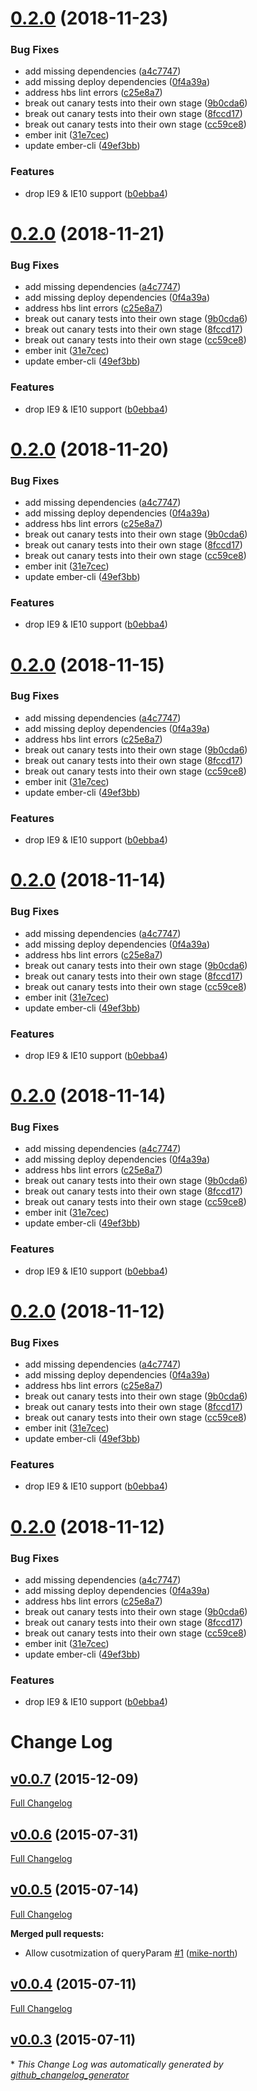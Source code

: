 # [0.2.0](https://github.com/mike-north/ember-anchor/compare/v0.1.8...v0.2.0) (2018-11-23)


### Bug Fixes

* add missing dependencies ([a4c7747](https://github.com/mike-north/ember-anchor/commit/a4c7747))
* add missing deploy dependencies ([0f4a39a](https://github.com/mike-north/ember-anchor/commit/0f4a39a))
* address hbs lint errors ([c25e8a7](https://github.com/mike-north/ember-anchor/commit/c25e8a7))
* break out canary tests into their own stage ([9b0cda6](https://github.com/mike-north/ember-anchor/commit/9b0cda6))
* break out canary tests into their own stage ([8fccd17](https://github.com/mike-north/ember-anchor/commit/8fccd17))
* break out canary tests into their own stage ([cc59ce8](https://github.com/mike-north/ember-anchor/commit/cc59ce8))
* ember init ([31e7cec](https://github.com/mike-north/ember-anchor/commit/31e7cec))
* update ember-cli ([49ef3bb](https://github.com/mike-north/ember-anchor/commit/49ef3bb))


### Features

* drop IE9 & IE10 support ([b0ebba4](https://github.com/mike-north/ember-anchor/commit/b0ebba4))

# [0.2.0](https://github.com/mike-north/ember-anchor/compare/v0.1.8...v0.2.0) (2018-11-21)


### Bug Fixes

* add missing dependencies ([a4c7747](https://github.com/mike-north/ember-anchor/commit/a4c7747))
* add missing deploy dependencies ([0f4a39a](https://github.com/mike-north/ember-anchor/commit/0f4a39a))
* address hbs lint errors ([c25e8a7](https://github.com/mike-north/ember-anchor/commit/c25e8a7))
* break out canary tests into their own stage ([9b0cda6](https://github.com/mike-north/ember-anchor/commit/9b0cda6))
* break out canary tests into their own stage ([8fccd17](https://github.com/mike-north/ember-anchor/commit/8fccd17))
* break out canary tests into their own stage ([cc59ce8](https://github.com/mike-north/ember-anchor/commit/cc59ce8))
* ember init ([31e7cec](https://github.com/mike-north/ember-anchor/commit/31e7cec))
* update ember-cli ([49ef3bb](https://github.com/mike-north/ember-anchor/commit/49ef3bb))


### Features

* drop IE9 & IE10 support ([b0ebba4](https://github.com/mike-north/ember-anchor/commit/b0ebba4))

# [0.2.0](https://github.com/mike-north/ember-anchor/compare/v0.1.8...v0.2.0) (2018-11-20)


### Bug Fixes

* add missing dependencies ([a4c7747](https://github.com/mike-north/ember-anchor/commit/a4c7747))
* add missing deploy dependencies ([0f4a39a](https://github.com/mike-north/ember-anchor/commit/0f4a39a))
* address hbs lint errors ([c25e8a7](https://github.com/mike-north/ember-anchor/commit/c25e8a7))
* break out canary tests into their own stage ([9b0cda6](https://github.com/mike-north/ember-anchor/commit/9b0cda6))
* break out canary tests into their own stage ([8fccd17](https://github.com/mike-north/ember-anchor/commit/8fccd17))
* break out canary tests into their own stage ([cc59ce8](https://github.com/mike-north/ember-anchor/commit/cc59ce8))
* ember init ([31e7cec](https://github.com/mike-north/ember-anchor/commit/31e7cec))
* update ember-cli ([49ef3bb](https://github.com/mike-north/ember-anchor/commit/49ef3bb))


### Features

* drop IE9 & IE10 support ([b0ebba4](https://github.com/mike-north/ember-anchor/commit/b0ebba4))

# [0.2.0](https://github.com/mike-north/ember-anchor/compare/v0.1.8...v0.2.0) (2018-11-15)


### Bug Fixes

* add missing dependencies ([a4c7747](https://github.com/mike-north/ember-anchor/commit/a4c7747))
* add missing deploy dependencies ([0f4a39a](https://github.com/mike-north/ember-anchor/commit/0f4a39a))
* address hbs lint errors ([c25e8a7](https://github.com/mike-north/ember-anchor/commit/c25e8a7))
* break out canary tests into their own stage ([9b0cda6](https://github.com/mike-north/ember-anchor/commit/9b0cda6))
* break out canary tests into their own stage ([8fccd17](https://github.com/mike-north/ember-anchor/commit/8fccd17))
* break out canary tests into their own stage ([cc59ce8](https://github.com/mike-north/ember-anchor/commit/cc59ce8))
* ember init ([31e7cec](https://github.com/mike-north/ember-anchor/commit/31e7cec))
* update ember-cli ([49ef3bb](https://github.com/mike-north/ember-anchor/commit/49ef3bb))


### Features

* drop IE9 & IE10 support ([b0ebba4](https://github.com/mike-north/ember-anchor/commit/b0ebba4))

# [0.2.0](https://github.com/mike-north/ember-anchor/compare/v0.1.8...v0.2.0) (2018-11-14)


### Bug Fixes

* add missing dependencies ([a4c7747](https://github.com/mike-north/ember-anchor/commit/a4c7747))
* add missing deploy dependencies ([0f4a39a](https://github.com/mike-north/ember-anchor/commit/0f4a39a))
* address hbs lint errors ([c25e8a7](https://github.com/mike-north/ember-anchor/commit/c25e8a7))
* break out canary tests into their own stage ([9b0cda6](https://github.com/mike-north/ember-anchor/commit/9b0cda6))
* break out canary tests into their own stage ([8fccd17](https://github.com/mike-north/ember-anchor/commit/8fccd17))
* break out canary tests into their own stage ([cc59ce8](https://github.com/mike-north/ember-anchor/commit/cc59ce8))
* ember init ([31e7cec](https://github.com/mike-north/ember-anchor/commit/31e7cec))
* update ember-cli ([49ef3bb](https://github.com/mike-north/ember-anchor/commit/49ef3bb))


### Features

* drop IE9 & IE10 support ([b0ebba4](https://github.com/mike-north/ember-anchor/commit/b0ebba4))

# [0.2.0](https://github.com/mike-north/ember-anchor/compare/v0.1.8...v0.2.0) (2018-11-14)


### Bug Fixes

* add missing dependencies ([a4c7747](https://github.com/mike-north/ember-anchor/commit/a4c7747))
* add missing deploy dependencies ([0f4a39a](https://github.com/mike-north/ember-anchor/commit/0f4a39a))
* address hbs lint errors ([c25e8a7](https://github.com/mike-north/ember-anchor/commit/c25e8a7))
* break out canary tests into their own stage ([9b0cda6](https://github.com/mike-north/ember-anchor/commit/9b0cda6))
* break out canary tests into their own stage ([8fccd17](https://github.com/mike-north/ember-anchor/commit/8fccd17))
* break out canary tests into their own stage ([cc59ce8](https://github.com/mike-north/ember-anchor/commit/cc59ce8))
* ember init ([31e7cec](https://github.com/mike-north/ember-anchor/commit/31e7cec))
* update ember-cli ([49ef3bb](https://github.com/mike-north/ember-anchor/commit/49ef3bb))


### Features

* drop IE9 & IE10 support ([b0ebba4](https://github.com/mike-north/ember-anchor/commit/b0ebba4))

# [0.2.0](https://github.com/mike-north/ember-anchor/compare/v0.1.8...v0.2.0) (2018-11-12)


### Bug Fixes

* add missing dependencies ([a4c7747](https://github.com/mike-north/ember-anchor/commit/a4c7747))
* add missing deploy dependencies ([0f4a39a](https://github.com/mike-north/ember-anchor/commit/0f4a39a))
* address hbs lint errors ([c25e8a7](https://github.com/mike-north/ember-anchor/commit/c25e8a7))
* break out canary tests into their own stage ([9b0cda6](https://github.com/mike-north/ember-anchor/commit/9b0cda6))
* break out canary tests into their own stage ([8fccd17](https://github.com/mike-north/ember-anchor/commit/8fccd17))
* break out canary tests into their own stage ([cc59ce8](https://github.com/mike-north/ember-anchor/commit/cc59ce8))
* ember init ([31e7cec](https://github.com/mike-north/ember-anchor/commit/31e7cec))
* update ember-cli ([49ef3bb](https://github.com/mike-north/ember-anchor/commit/49ef3bb))


### Features

* drop IE9 & IE10 support ([b0ebba4](https://github.com/mike-north/ember-anchor/commit/b0ebba4))

# [0.2.0](https://github.com/mike-north/ember-anchor/compare/v0.1.8...v0.2.0) (2018-11-12)


### Bug Fixes

* add missing dependencies ([a4c7747](https://github.com/mike-north/ember-anchor/commit/a4c7747))
* add missing deploy dependencies ([0f4a39a](https://github.com/mike-north/ember-anchor/commit/0f4a39a))
* address hbs lint errors ([c25e8a7](https://github.com/mike-north/ember-anchor/commit/c25e8a7))
* break out canary tests into their own stage ([9b0cda6](https://github.com/mike-north/ember-anchor/commit/9b0cda6))
* break out canary tests into their own stage ([8fccd17](https://github.com/mike-north/ember-anchor/commit/8fccd17))
* break out canary tests into their own stage ([cc59ce8](https://github.com/mike-north/ember-anchor/commit/cc59ce8))
* ember init ([31e7cec](https://github.com/mike-north/ember-anchor/commit/31e7cec))
* update ember-cli ([49ef3bb](https://github.com/mike-north/ember-anchor/commit/49ef3bb))


### Features

* drop IE9 & IE10 support ([b0ebba4](https://github.com/mike-north/ember-anchor/commit/b0ebba4))

# Change Log

## [v0.0.7](https://github.com/mike-north/ember-anchor/tree/v0.0.7) (2015-12-09)
[Full Changelog](https://github.com/mike-north/ember-anchor/compare/v0.0.6...v0.0.7)

## [v0.0.6](https://github.com/mike-north/ember-anchor/tree/v0.0.6) (2015-07-31)
[Full Changelog](https://github.com/mike-north/ember-anchor/compare/v0.0.5...v0.0.6)

## [v0.0.5](https://github.com/mike-north/ember-anchor/tree/v0.0.5) (2015-07-14)
[Full Changelog](https://github.com/mike-north/ember-anchor/compare/v0.0.4...v0.0.5)

**Merged pull requests:**

- Allow cusotmization of queryParam [\#1](https://github.com/mike-north/ember-anchor/pull/1) ([mike-north](https://github.com/mike-north))

## [v0.0.4](https://github.com/mike-north/ember-anchor/tree/v0.0.4) (2015-07-11)
[Full Changelog](https://github.com/mike-north/ember-anchor/compare/v0.0.3...v0.0.4)

## [v0.0.3](https://github.com/mike-north/ember-anchor/tree/v0.0.3) (2015-07-11)


\* *This Change Log was automatically generated by [github_changelog_generator](https://github.com/skywinder/Github-Changelog-Generator)*
